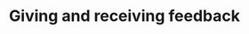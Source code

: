 ---
title: Giving and receiving feedback
permalink: /giving-and-receiving-feedback/
layout: redirect
redirect: /our-approach/giving-and-receiving-feedback/
---